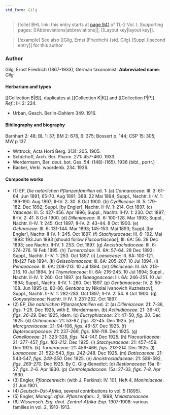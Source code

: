 ```yaml
---
std_form: Gilg
---
```


> [!cite] BHL link: this entry starts at [page 941](https://www.biodiversitylibrary.org/page/33121072) of TL-2 Vol. I.
> Supporting pages: [[Abbreviations|abbreviations]], [[Layout key|layout key]].

> [!example] See also [[Gilg, Ernst (Friedrich) {std. Gilg} (Suppl.)|second entry]] for this author

### Author

Gilg, Ernst Friedrich (1867-1933), German taxonomist. 
**Abbreviated name**: *Gilg*

#### Herbarium and types

[[Collection B|B]], duplicates at [[Collection K|K]] and [[Collection P|P]].
*Ref*.: IH 2: 224.
- Urban, Gesch. Berlin-Dahlem 349. 1916.

#### Bibliography and biography

Barnhart 2: 48; BL 1: 37; BM 2: 676, 6: 375; Bossert p. 144; CSP 15: 305; MW p 137.
- Wittrock, Acta Horti Berg. 3(3): 205. 1905.
- Schürhoff, Arch. Ber. Pharm. 271: 457-460. 1933.
- Werdermann, Ber. deut. bot. Ges. 54: (148)-(165). 1936 (bibl., portr.)
- Backer, Verkl. woordenb. 234. 1936.

#### Composite works

- (1) EP, *Die natürlichen Pflanzenfamilien* ed. 1:
(a) *Connaraceae*: III. 3: 61-64. Jun 1891; 65-70. Aug 1891; 388. 22 Mai 1894; Suppl., Nachtr. II-IV. 1: 189-190. Aug 1897; II-IV. 2: 30. 8 Oct 1900.
(b) *Cyrillaceae*: III. 5: 179-182. Dec 1892; Suppl. \[by Engler\], Nachtr. II-IV. 1: 214. Oct 1897.
(c) *Vitaceae*: III. 5: 427-456. Apr 1896; Suppl., Nachtr. II-IV. 1: 230. Oct 1897; II-IV. 2: 41. 8 Oct 1900.
(d) *Dilleniaceae*: III. 6: 100-128. Mar 1893; Suppl., Nachtr. II-IV. 1: 245. Oct 1897; II-IV. 2: 43-44. 8 Oct 1900.
(e) *Ochnaceae*: III. 6: 131-144. Mar 1893; 145-153. Mai 1893; Suppl. \[by Engler\], Nachtr. II-IV. 1: 245. Oct 1897.
(f) *Stachyuraceae*: III. 6: 192. Mai 1893: 193.Jun 1893 \[should follow *Flacourtiaceae*\]; III. 6A: 56. 28 Dec 1893; see Nachtr. II-IV. 1: 253. Oct 1897.
(g) *Ancistrocladaceae*: III. 6: 274-276. 19 Feb 1895.
(h) *Turneracèae*: III. 6A: 57-64. 28 Dec 1893; Suppl., Nachtr. II-IV. 1: 253. Oct 1897.
(i) *Loasaceae*: III. 6A: 100-121.\[fix\]27 Feb 1894.
(k) *Geissolomaceae*: III. 6A: 205-207. 10 Jul 1894.
(l) *Penaeaceae*: III. 6A: 208-213. 10 Jul 1894.
(m) *Oliniaceae*: III. 6A: 213-216. 10 Jul 1894.
(n) *Thymelaeceae*: III. 6A: 216-245. 10 Jul 1894; Suppl., Nachtr. II-IV. 1: 260. Oct 1897.
(o) *Elaeagnaceae*: III. 6A: 246-251. 10 Jul 1894; Suppl., Nachtr. II-IV. 1: 260. Oct 1897.
(p) *Gentianaceae*: IV. 2: 50-108. Jun 1895 (p. 80-86, *Gentiana* by Nikolai Ivanovich Kuznetsov\]; Suppl., Nachtr. II-IV. 1: 282-283. Oct 1897; II-IV. 2: 54. 8 Oct 1900.
(q) *Gonystylaceae*: Nachtr. II-IV. 1: 231-232. Oct 1897.
- (2) EP, *Die natürlichen Pflanzenfamilien* ed. 2:
(a) *Dilleniaceae*: 21: 7-36, *figs. 1-25.* Dec 1925, with E. Werdermann.
(b) *Actinidiaceae*: 21: 36-47, *figs. 26-29.* Dec 1925, idem.
(c) *Eucryphiaceae*: 21: 47-50, *fig. 30.* Dec 1925.
(d) *Ochnaceae*: 21: 53-87, *figs. 32-45.* Dec 1925.
(e) *Marcgraviaceae*: 21: 94-106, *figs. 49-57.* Dec 1925.
(f) *Dipterocarpaceae*: 21: 237-269, *figs. 108-118.* Dec 1925.
(g) *Canellaceae*: 21: 323-328, *figs. 144-147.* Dec 1925.
(h) *Flacourtiaceae*: 21: 377-457, *figs. 163-212.* Dec 1925.
(i) *Stachyuraceae*: 21: 457-459. Dec 1925.
(k) *Turneraceae*: 21: 459-466, *figs. 213-214.* Dec 1925.
(l) *Loasaceae*: 21: 522-543, *figs. 242-248.* Dec 1925.
(m) *Datiscaceae*: 21: 543-547, *figs. 249-250.* Dec 1925.
(n) *Ancistrocladaceae*: 21: 589-592, *figs. 269-270.* Dec 1925.
By C. Gilg-Benedict:
(o) *Restionaceae*: 15a: 8-27, *figs. 2-6.* Apr 1930.
(p) *Centrolepidaceae*: 15a: 27-33, *figs. 7-8.* Apr 1930.
- (3) Engler, *Pfianzenreich*: (with J. Perkins): IV. 101, Heft 4, *Monimiaceae*. 21 Jun 1901.
- (4) *Deutsch-Ost-Afrika*, several contributions to vol. 5 (1895).
- (5) Engler, *Monogr. qfrik. Pflanzenfam.*: 2, 1898, *Melastomaceae*.
- (6) *Wissensch. Erg. deut. Zentral-Afrika-Exp.* 1907-1908: various families in vol. 2, 1910-1913.

